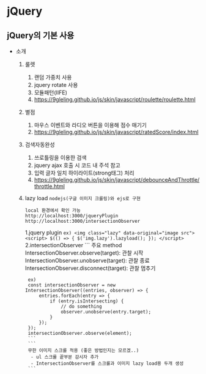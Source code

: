 # jQuery
## jQuery의 기본 사용

- 소개
	1. 룰렛
		1. 랜덤 가중치 사용
		2. jquery rotate 사용
		3. 모듈패턴(IIFE)
		4. https://9gleling.github.io/js/skin/javascript/roulette/roulette.html
	2. 별점
		1. 마우스 이벤트와 라디오 버튼을 이용해 점수 매기기
		2. https://9gleling.github.io/js/skin/javascript/ratedScore/index.html
	3. 검색자동완성
		1. 쓰로틀링을 이용한 검색
		2. jquery ajax 호출 시 코드 내 주석 참고
		3. 입력 글자 일치 하이라이트(strong태그) 처리
		4. https://9gleling.github.io/js/skin/javascript/debounceAndThrottle/throttle.html
	4. lazy load `nodejs(구글 이미지 크롤링)와 ejs로 구현`
		```
		local 환경에서 확인 가능
		http://localhost:3000/jqueryPlugin
		http://localhost:3000/intersectionObserver
		```
		1.jquery plugin 
			```
			ex)
			<img class="lazy" data-original="image src">
			<script>
			$(() => {
				$('img.lazy').lazyload();
			});
			</script>
			```
		2.intersectionObserver
			```
			주요 method
			IntersectionObserver.observe(target): 관찰 시작
			IntersectionObserver.unobserve(target): 관찰 종료
			IntersectionObserver.disconnect(target): 관찰 멈추기

			ex)
			const intersectionObserver = new IntersectionObserver((entries, observer) => {
				entries.forEach(entry => {
					if (entry.isIntersecting) {
						// do something
						observer.unobserve(entry.target);
					}
				});
			});
			intersectionObserver.observe(element);
			```
			```
			무한 이미지 스크롤 적용 (좋은 방법인지는 모르겠..)
			 - ul 스크롤 끝부분 감시자 추가 
			 - IntersectionObserver를 스크롤과 이미지 lazy load용 두개 생성
			```
